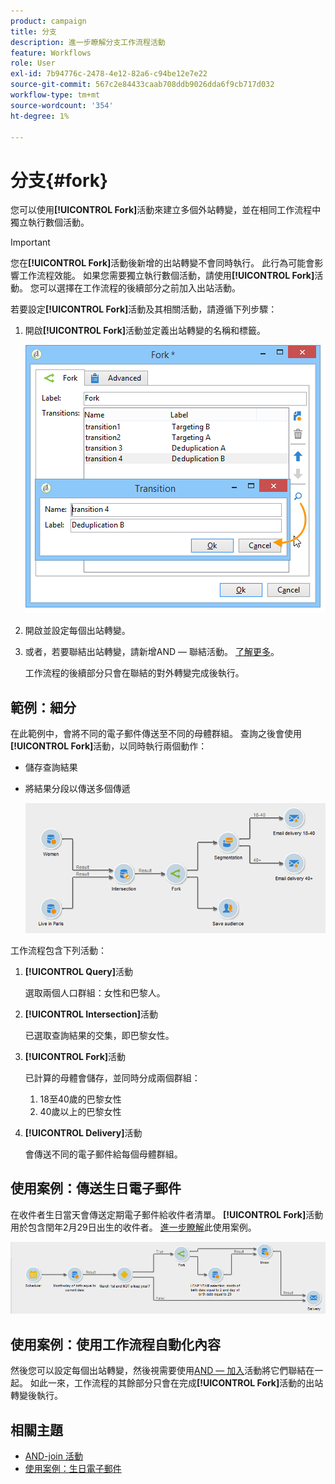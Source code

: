 ```yaml
---
product: campaign
title: 分支
description: 進一步瞭解分支工作流程活動
feature: Workflows
role: User
exl-id: 7b94776c-2478-4e12-82a6-c94be12e7e22
source-git-commit: 567c2e84433caab708ddb9026dda6f9cb717d032
workflow-type: tm+mt
source-wordcount: '354'
ht-degree: 1%

---
```


# 分支{#fork}



您可以使用&#x200B;**[!UICONTROL Fork]**&#x200B;活動來建立多個外站轉變，並在相同工作流程中獨立執行數個活動。

>[!IMPORTANT]
>
>您在&#x200B;**[!UICONTROL Fork]**&#x200B;活動後新增的出站轉變不會同時執行。 此行為可能會影響工作流程效能。 如果您需要獨立執行數個活動，請使用&#x200B;**[!UICONTROL Fork]**&#x200B;活動。 您可以選擇在工作流程的後續部分之前加入出站活動。

若要設定&#x200B;**[!UICONTROL Fork]**&#x200B;活動及其相關活動，請遵循下列步驟：

1. 開啟&#x200B;**[!UICONTROL Fork]**&#x200B;活動並定義出站轉變的名稱和標籤。

   ![](assets/s_user_segmentation_fork.png)

1. 開啟並設定每個出站轉變。
1. 或者，若要聯結出站轉變，請新增AND — 聯結活動。 [了解更多](and-join.md)。

   工作流程的後續部分只會在聯結的對外轉變完成後執行。

## 範例：細分

在此範例中，會將不同的電子郵件傳送至不同的母體群組。 查詢之後會使用&#x200B;**[!UICONTROL Fork]**&#x200B;活動，以同時執行兩個動作：

* 儲存查詢結果
* 將結果分段以傳送多個傳遞

  ![分叉活動會依循兩個查詢的交集，並在清單更新活動和分割活動之前。](assets/wkf_fork_example.png)

工作流程包含下列活動：

1. **[!UICONTROL Query]**&#x200B;活動

   選取兩個人口群組：女性和巴黎人。

1. **[!UICONTROL Intersection]**&#x200B;活動

   已選取查詢結果的交集，即巴黎女性。

1. **[!UICONTROL Fork]**&#x200B;活動

   已計算的母體會儲存，並同時分成兩個群組：

   1. 18至40歲的巴黎女性
   1. 40歲以上的巴黎女性

1. **[!UICONTROL Delivery]**&#x200B;活動

   會傳送不同的電子郵件給每個母體群組。

## 使用案例：傳送生日電子郵件

在收件者生日當天會傳送定期電子郵件給收件者清單。 **[!UICONTROL Fork]**&#x200B;活動用於包含閏年2月29日出生的收件者。 [進一步瞭解](send-a-birthday-email.md)此使用案例。

![分叉活動會依循測試活動，並在兩個查詢活動之前。](assets/birthday-workflow_usecase_1.png)

## 使用案例：使用工作流程自動化內容


然後您可以設定每個出站轉變，然後視需要使用[AND — 加入](and-join.md)活動將它們聯結在一起。 如此一來，工作流程的其餘部分只會在完成&#x200B;**[!UICONTROL Fork]**&#x200B;活動的出站轉變後執行。

## 相關主題

* [AND-join 活動](and-join.md)
* [使用案例：生日電子郵件](send-a-birthday-email.md)
